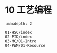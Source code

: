 # 10 工艺编程

```{toctree}
:maxdepth: 2

01-HSC/index
02-PID/index
03-MC/O1-Intro
04-PWM/01-Resource

```